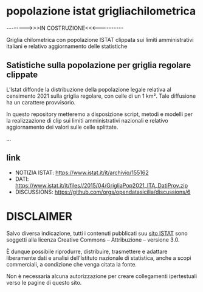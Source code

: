 # popolazione istat grigliachilometrica

-------->>>IN COSTRUZIONE<<<----------

Griglia chilometrica con popolazione ISTAT clippata sui limiti amministrativi italiani e relativo aggiornamento delle statistiche


## Satistiche sulla popolazione per griglia regolare clippate

L’Istat diffonde la distribuzione della popolazione legale relativa al censimento 2021 sulla griglia regolare, con celle di un 1 km². Tale diffusione ha un carattere provvisorio.

In questo repository metteremo a disposizione script, metodi e modelli per la realizzazione di clip sui limiti amministrativi nazionali e relativo aggiornamento dei valori sulle celle splittate.

...

## link

- NOTIZIA ISTAT: https://www.istat.it/it/archivio/155162
- DATI: https://www.istat.it/it/files//2015/04/GrigliaPop2021_ITA_DatiProv.zip
- DISCUSSIONS: https://github.com/orgs/opendatasicilia/discussions/6

# DISCLAIMER

Salvo diversa indicazione, tutti i contenuti pubblicati suu [sito ISTAT](https://www.istat.it/it/note-legali) sono soggetti alla licenza Creative Commons – Attribuzione – versione 3.0.

È dunque possibile riprodurre, distribuire, trasmettere e adattare liberamente dati e analisi dell’Istituto nazionale di statistica, anche a scopi commerciali, a condizione che venga citata la fonte.

Non è necessaria alcuna autorizzazione per creare collegamenti ipertestuali verso le pagine di questo sito.